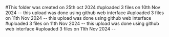 #This folder was created on 25th oct  2024
#uploaded 3 files on 10th Nov 2024 -- this upload was done using github web interface
#uploaded 3 files on 11th Nov 2024 -- this upload was done using github web interface
#uploaded 3 files on 11th Nov 2024 -- this upload was done using github web interface
#uploaded 3 files on 11th Nov 2024 -- 

